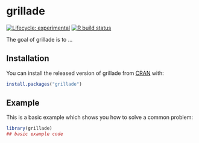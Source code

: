 
# grillade

<!-- badges: start -->
[![Lifecycle: experimental](https://img.shields.io/badge/lifecycle-experimental-orange.svg)](https://www.tidyverse.org/lifecycle/#experimental)
[![R build status](https://github.com/pvictor/grillade/workflows/R-CMD-check/badge.svg)](https://github.com/pvictor/grillade/actions)
<!-- badges: end -->

The goal of grillade is to ...

## Installation

You can install the released version of grillade from [CRAN](https://CRAN.R-project.org) with:

``` r
install.packages("grillade")
```

## Example

This is a basic example which shows you how to solve a common problem:

``` r
library(grillade)
## basic example code
```


